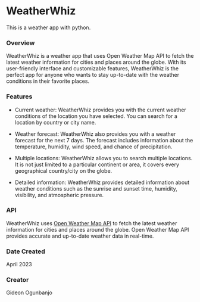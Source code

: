 # WeatherWhiz
This is a weather app with python.
### Overview
WeatherWhiz is a weather app that uses Open Weather Map API to fetch the latest weather information for cities and places around the globe. With its user-friendly interface and customizable features, WeatherWhiz is the perfect app for anyone who wants to stay up-to-date with the weather conditions in their favorite places.

### Features
- Current weather: WeatherWhiz provides you with the current weather conditions of the location you have selected. You can search for a location by country or city name.

- Weather forecast: WeatherWhiz also provides you with a weather forecast for the next 7 days. The forecast includes information about the temperature, humidity, wind speed, and chance of precipitation.

- Multiple locations: WeatherWhiz allows you to search multiple locations. It is not just limited to a particular continent or area, it covers every geographical country/city on the globe.
- Detailed information: WeatherWhiz provides detailed information about weather conditions such as the sunrise and sunset time, humidity, visibility, and atmospheric pressure.

### API
WeatherWhiz uses [Open Weather Map API](https://openweathermap.org/api) to fetch the latest weather information for cities and places around the globe. Open Weather Map API provides accurate and up-to-date weather data in real-time.

### Date Created
April 2023

### Creator
Gideon Ogunbanjo